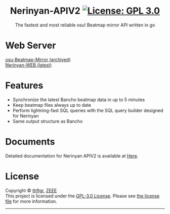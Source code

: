<div align="center">

# Nerinyan-APIV2 [![License: GPL 3.0](https://img.shields.io/badge/License-GPL3-blue.svg)](https://www.tldrlegal.com/license/gnu-general-public-license-v3-gpl-3)
The fastest and most reliable osu! Beatmap mirror API written in go 
</div>

# Web Server
[osu-Beatmap-Mirror (archived)](https://github.com/zeee2/osu-Beatmap-Mirror)\
[Nerinyan-WEB (latest)](https://github.com/Nerinyan/Nerinyan-WEB)

# Features
- Synchronize the latest Bancho beatmap data in up to 5 minutes
- Keep beatmap files always up to date
- Perform lightning-fast SQL queries with the SQL query builder designed for Nerinyan
- Same output structure as Bancho

# Documents
Detailed documentation for Nerinyan APIV2 is available at [Here](https://nerinyan.stoplight.io/docs/nerinyan-api).

# License
Copyright © [thftgr](https://github.com/thftgr), [ZEEE](https://github.com/zeee2)\
This project is licensed under the [GPL-3.0 License](https://tldrlegal.com/license/gnu-general-public-license-v3-(gpl-3)).  Please see [the license file](LICENSE) for more information.

***




